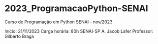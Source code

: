 # 2023_ProgramacaoPython-SENAI
Curso de Programação em Python SENAI - nov/2023

Início: 21/11/2023
Carga horária: 80h
SENAI-SP A. Jacob Lafer
Professor: Gilberto Braga


